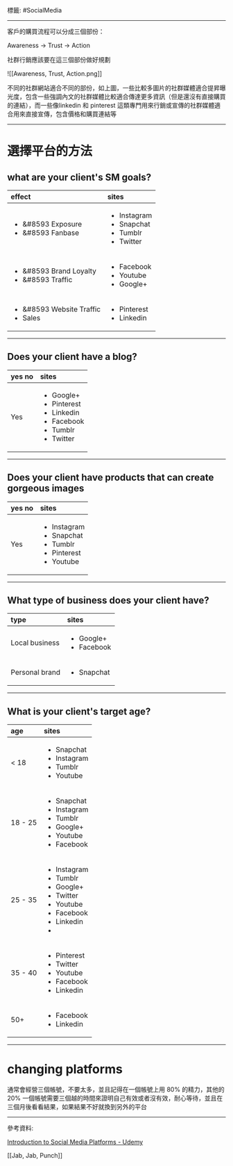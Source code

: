 標籤: #SocialMedia 

---

客戶的購買流程可以分成三個部份：

Awareness -> Trust -> Action

社群行銷應該要在這三個部份做好規劃

![[Awareness, Trust, Action.png]]

不同的社群網站適合不同的部份，如上圖，一些比較多圖片的社群媒體適合提昇曝光度，包含一些強調內文的社群媒體比較適合傳達更多資訊（但是還沒有直接購買的連結），而一些像linkedin 和 pinterest 這類專門用來行銷或宣傳的社群媒體適合用來直接宣傳，包含價格和購買連結等

---

# 選擇平台的方法

## what are your client's SM goals?

| effect                                                        | sites                                                                       |
|:------------------------------------------------------------- |:--------------------------------------------------------------------------- |
| <ul><li>&#8593 Exposure</li><li>&#8593 Fanbase</li></ul>      | <ul><li>Instagram</li><li>Snapchat</li><li>Tumblr</li><li>Twitter</li></ul> |
| <ul><li>&#8593 Brand Loyalty</li><li>&#8593 Traffic</li></ul> | <ul><li>Facebook</li><li>Youtube</li><li>Google+</li></ul>                  |
| <ul><li>&#8593 Website Traffic</li><li>Sales</li></ul>        | <ul><li>Pinterest</li><li>Linkedin</li></ul>                                |

---

## Does your client have a blog?

| yes no | sites                                                                                                        |
|:------ |:------------------------------------------------------------------------------------------------------------ |
| Yes    | <ul><li>Google+</li><li>Pinterest</li><li>Linkedin</li><li>Facebook</li><li>Tumblr</li><li>Twitter</li></ul> |

---

## Does your client have products that can create gorgeous images

| yes no | sites                                                                                         |
|:------ |:--------------------------------------------------------------------------------------------- |
| Yes    | <ul><li>Instagram</li><li>Snapchat</li><li>Tumblr</li><li>Pinterest</li><li>Youtube</li></ul> |

---

## What type of business does your client have?

| type           | sites                                      |
|:-------------- |:------------------------------------------ |
| Local business | <ul><li>Google+</li><li>Facebook</li></ul> |
| Personal brand | <ul><li>Snapchat</li></ul>                 | 

---

## What is your client's target age?

| age     | sites                                                                                                                                 |
|:------- |:------------------------------------------------------------------------------------------------------------------------------------- |
| < 18    | <ul><li>Snapchat</li><li>Instagram</li><li>Tumblr</li><li>Youtube</li></ul>                                                           |
| 18 - 25 | <ul><li>Snapchat</li><li>Instagram</li><li>Tumblr</li><li>Google+</li><li>Youtube</li><li>Facebook</li></ul>                          |
| 25 - 35 | <ul><li>Instagram</li><li>Tumblr</li><li>Google+</li><li>Twitter</li><li>Youtube</li><li>Facebook</li><li>Linkedin</li><li></li></ul> |
| 35 - 40 | <ul><li>Pinterest</li><li>Twitter</li><li>Youtube</li><li>Facebook</li><li>Linkedin</li></ul>                                         |
| 50+     | <ul><li>Facebook</li><li>Linkedin</li></ul>                                                                                           | 

---

# changing platforms

通常會經營三個帳號，不要太多，並且記得在一個帳號上用 80% 的精力，其他的 20%
一個帳號需要三個越的時間來證明自己有效或者沒有效，耐心等待，並且在三個月後看看結果，如果結果不好就換到另外的平台

---

參考資料:

[Introduction to Social Media Platforms - Udemy](https://www.udemy.com/course/social-media-management-complete-manager-bootcamp/learn/lecture/9165728#overview)

[[Jab, Jab, Punch]]